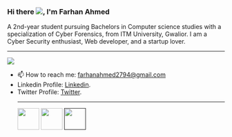 ### Hi there <img src="https://raw.githubusercontent.com/nixin72/nixin72/master/wave.gif">, I'm Farhan Ahmed

<!--
**FarhanCeo/FarhanCeo** is a ✨ _special_ ✨ repository because its `README.md` (this file) appears on your GitHub profile.

Here are some ideas to get you started:

- 🔭 I’m currently working on ...
- 🌱 I’m currently learning ...
- 👯 I’m looking to collaborate on ...
- 🤔 I’m looking for help with ...
- 💬 Ask me about ...

- 😄 Pronouns: ...
- ⚡ Fun fact: ...
-->
A 2nd-year student pursuing Bachelors in Computer science studies with a specialization of Cyber Forensics, from ITM University, Gwalior. I am a Cyber Security enthusiast, Web developer, and a startup lover.<br><hr>
<img src="https://github-readme-stats.vercel.app/api?username=FarhanCeo&&show_icons=true&title_color=ffffff&icon_color=bb2acf&text_color=daf7dc&bg_color=151515">
- 📫 How to reach me: farhanahmed2794@gmail.com
- Linkedin Profile: [Linkedin](https://www.linkedin.com/in/farhanahmedindia/).
- Twitter Profile: [Twitter](https://twitter.com/FarhanAhmed2794).
<br><hr>
<a href="https://twitter.com/FarhanAhmed2794"><img align="center" width="50" height="50"   src="https://camo.githubusercontent.com/8992cd691986aebbd0976e0f480913ad1613cb4afbb73d477805492c2e95467e/68747470733a2f2f696d672e69636f6e73382e636f6d2f637574652d636c69706172742f36342f3030303030302f747769747465722e706e67"></a>
<a href="https://www.linkedin.com/in/farhanahmedindia/"><img align="center" width="50" height="50" src="https://camo.githubusercontent.com/29d6539c6be921530ca7e14266fcd8ef1d456400473b3b916923d29bc1dc8555/68747470733a2f2f696d672e69636f6e73382e636f6d2f637574652d636c69706172742f36342f3030303030302f6c696e6b6564696e2e706e67"></a>
<a href=""><img align="center" width="50" height="50"   src="https://camo.githubusercontent.com/cd87356f145408dabc2bd78859f97b53e7f375a33899c3d3b20dcc7d6ff5a567/68747470733a2f2f696d672e69636f6e73382e636f6d2f637574652d636c69706172742f36342f3030303030302f696e7374616772616d2d6e65772e706e67"></a>
